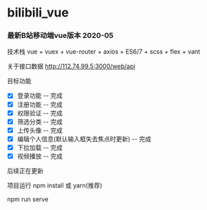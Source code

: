 # bilibili_vue

### 最新B站移动端vue版本 2020-05

技术栈
vue + vuex + vue-router + axios + ES6/7 + scss + flex + vant

关于接口数据 http://112.74.99.5:3000/web/api 

目标功能
- [x] 登录功能 -- 完成
- [x] 注册功能 -- 完成
- [x] 权限验证 -- 完成
- [x] 筛选分类 -- 完成
- [x] 上传头像 -- 完成
- [x] 编辑个人信息(默认输入框失去焦点时更新) -- 完成
- [x] 下拉加载 -- 完成
- [x] 视频播放 -- 完成

后续正在更新
<!-- 

- [x] 推荐文章 -- 完成
- [x] 收藏文章 -- 完成
- [x] 关注用户 -- 完成
- [ ] 搜索文章 -- 未完成
- [x] 盖楼评论 -- 完成
- [x] 发表评论 -- 完成
- [ ] 搜索记录 -- 未完成
- [x] 用户自己选择栏目 -- 完成
- [ ] 开通大会员 -- 未完成
- [ ] 投稿 -- 未完成 -->


项目运行
npm install 或 yarn(推荐)

npm run serve




